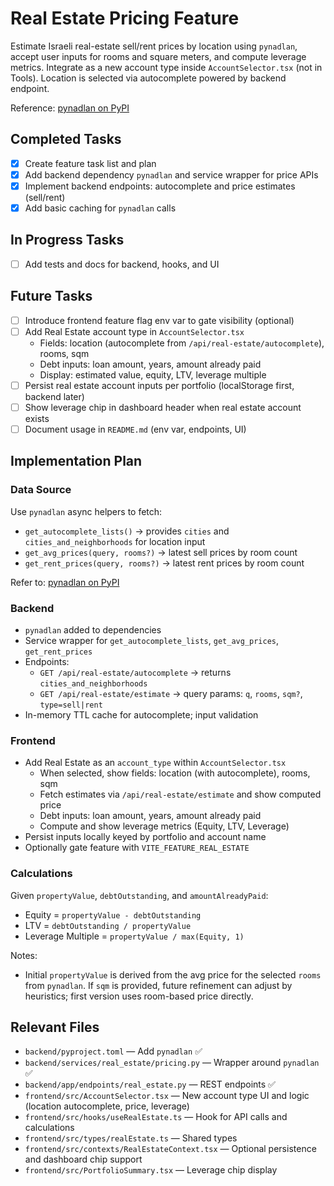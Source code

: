 # Real Estate Pricing Feature

Estimate Israeli real-estate sell/rent prices by location using `pynadlan`, accept user inputs for rooms and square meters, and compute leverage metrics. Integrate as a new account type inside `AccountSelector.tsx` (not in Tools). Location is selected via autocomplete powered by backend endpoint.

Reference: [pynadlan on PyPI](https://pypi.org/project/pynadlan/)

## Completed Tasks

- [x] Create feature task list and plan
- [x] Add backend dependency `pynadlan` and service wrapper for price APIs
- [x] Implement backend endpoints: autocomplete and price estimates (sell/rent)
- [x] Add basic caching for `pynadlan` calls

## In Progress Tasks

- [ ] Add tests and docs for backend, hooks, and UI

## Future Tasks

- [ ] Introduce frontend feature flag env var to gate visibility (optional)
- [ ] Add Real Estate account type in `AccountSelector.tsx`
  - Fields: location (autocomplete from `/api/real-estate/autocomplete`), rooms, sqm
  - Debt inputs: loan amount, years, amount already paid
  - Display: estimated value, equity, LTV, leverage multiple
- [ ] Persist real estate account inputs per portfolio (localStorage first, backend later)
- [ ] Show leverage chip in dashboard header when real estate account exists
- [ ] Document usage in `README.md` (env var, endpoints, UI)

## Implementation Plan

### Data Source

Use `pynadlan` async helpers to fetch:
- `get_autocomplete_lists()` → provides `cities` and `cities_and_neighborhoods` for location input
- `get_avg_prices(query, rooms?)` → latest sell prices by room count
- `get_rent_prices(query, rooms?)` → latest rent prices by room count

Refer to: [pynadlan on PyPI](https://pypi.org/project/pynadlan/)

### Backend

- `pynadlan` added to dependencies
- Service wrapper for `get_autocomplete_lists`, `get_avg_prices`, `get_rent_prices`
- Endpoints:
  - `GET /api/real-estate/autocomplete` → returns `cities_and_neighborhoods`
  - `GET /api/real-estate/estimate` → query params: `q`, `rooms`, `sqm?`, `type=sell|rent`
- In-memory TTL cache for autocomplete; input validation

### Frontend

- Add Real Estate as an `account_type` within `AccountSelector.tsx`
  - When selected, show fields: location (with autocomplete), rooms, sqm
  - Fetch estimates via `/api/real-estate/estimate` and show computed price
  - Debt inputs: loan amount, years, amount already paid
  - Compute and show leverage metrics (Equity, LTV, Leverage)
- Persist inputs locally keyed by portfolio and account name
- Optionally gate feature with `VITE_FEATURE_REAL_ESTATE`

### Calculations

Given `propertyValue`, `debtOutstanding`, and `amountAlreadyPaid`:
- Equity = `propertyValue - debtOutstanding`
- LTV = `debtOutstanding / propertyValue`
- Leverage Multiple = `propertyValue / max(Equity, 1)`

Notes:
- Initial `propertyValue` is derived from the avg price for the selected `rooms` from `pynadlan`. If `sqm` is provided, future refinement can adjust by heuristics; first version uses room-based price directly.

## Relevant Files

- `backend/pyproject.toml` — Add `pynadlan` ✅
- `backend/services/real_estate/pricing.py` — Wrapper around `pynadlan` ✅
- `backend/app/endpoints/real_estate.py` — REST endpoints ✅
- `frontend/src/AccountSelector.tsx` — New account type UI and logic (location autocomplete, price, leverage)
- `frontend/src/hooks/useRealEstate.ts` — Hook for API calls and calculations
- `frontend/src/types/realEstate.ts` — Shared types
- `frontend/src/contexts/RealEstateContext.tsx` — Optional persistence and dashboard chip support
- `frontend/src/PortfolioSummary.tsx` — Leverage chip display

